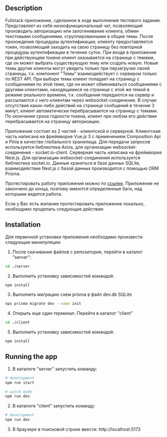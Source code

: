 ## Description

Fullstack приложение, сделанное в ходе выполнения тестового задания.
Представляет из себя низкофункциональный чат, позволяющий производить авторизацию или залогинивание клиента, обмен текстовыми сообщениями, сгруппированными в общие темы.
После прохождения процедуры аутентификации, клиенту предоставляется токен, позволяющий заходить на свою страницу без повторной процедуры аутентификации в течение суток.
При входе в приложение при действующем токене клиент оказывается на странице с темами, где он может выбрать существующую тему или создать новую.
Новые темы другие клиенты могут увидеть только при перзагрузке своей страницы, т.к. компонент "Темы" взаимодействует с сервером только по REST API.
При выборе темы клиент попадает на страницу с сообщениями по этой теме, где он может обмениваться сообщениями с другими клиентами, находящимися на странице с этой же темой в режиме реального времени, т.к. сообщения передаются на сервер и рассылаются с него клиентам через websocket-соединение. В случае отсутствия каких-либо действий на странице сообщений в течение 3 минут, клиент автоматически перебрасывается на страницу с темами.
По окончании срока годности токена, клиент при любом его действии перебрасывается на страницу авторизации.

Приложение состоит из 2 частей - клиентской и серверной.
Клиентская часть написана на фреймворке Vue.js 3 с применением Composition Api и Pinia в качестве глобального хранилища. Для передачи запросов используется библиотека Axios, для организации websocket-соединения - socket.io-client.
Серверная часть написана на фреймворке Nest.js. Для организации websocket-соединения используется библиотека socket.io.
Данные храняться в базе данных SQLite, взаимодействие Nest.js с базой данных производится с помощью ORM Prisma.

Протестировать работу приложения можно по [ссылке](http://chat.geek-tube.ru).
Приложение не закончено до конца, поэтому имеются определенные баги, над которыми ведется работа.

Если у Вас есть желание протестировать приложение локально, необходимо проделать следующие действия:

## Installation

Для первичной установки приложения необходимо произвести следующие манипуляции:

1. После скачивания файлов с репозитория, перейти в каталог "server":

```bash
cd ./server
```

2. Выполнить установку зависимостей командой:

```bash
npm install
```

3. Выполнить миграцию схем prisma в файл dev.db SQLite

```bash
npx prisma migrate dev --name init
```

4. Открыть еще один терминал. Перейти в каталог "client"

```bash
cd ./client
```

5. Выполнить установку зависимостей командой:

```bash
npm install
```

## Running the app

1. В каталоге "server" запустить команду:

```bash
# development
npm run start

# watch mode
npm run dev
```

2. В каталоге "client" запустить команду:

```bash
# development
npm run dev
```

3. В браузере в поисковой строке ввести: http://localhost:5173
